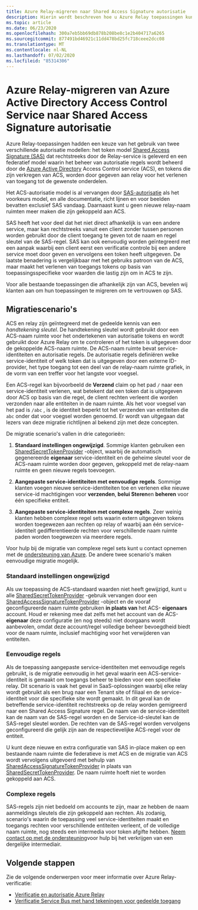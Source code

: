 ```yaml
---
title: Azure Relay-migreren naar Shared Access Signature autorisatie
description: Hierin wordt beschreven hoe u Azure Relay toepassingen kunt migreren met behulp van Azure Active Directory Access Control Service om de autorisatie te Shared Access Signature.
ms.topic: article
ms.date: 06/23/2020
ms.openlocfilehash: 300a7eb5bb69db878b208be8c1e2b404717a6265
ms.sourcegitcommit: 877491bd46921c11dd478bd25fc718ceee2dcc08
ms.translationtype: MT
ms.contentlocale: nl-NL
ms.lasthandoff: 07/02/2020
ms.locfileid: "85314306"
---
```

# <a name="azure-relay---migrate-from-azure-active-directory-access-control-service-to-shared-access-signature-authorization"></a>Azure Relay-migreren van Azure Active Directory Access Control Service naar Shared Access Signature autorisatie

Azure Relay-toepassingen hadden een keuze van het gebruik van twee verschillende autorisatie modellen: het token model [Shared Access Signature (SAS)](../service-bus-messaging/service-bus-sas.md) dat rechtstreeks door de Relay-service is geleverd en een federatief model waarin het beheer van autorisatie regels wordt beheerd door de [Azure Active Directory](/azure/active-directory/) Access Control service (ACS), en tokens die zijn verkregen van ACS, worden door gegeven aan relay voor het verlenen van toegang tot de gewenste onderdelen.

Het ACS-autorisatie model is al vervangen door [SAS-autorisatie](../service-bus-messaging/service-bus-authentication-and-authorization.md) als het voorkeurs model, en alle documentatie, richt lijnen en voor beelden bevatten exclusief SAS vandaag. Daarnaast kunt u geen nieuwe relay-naam ruimten meer maken die zijn gekoppeld aan ACS.

SAS heeft het voor deel dat het niet direct afhankelijk is van een andere service, maar kan rechtstreeks vanuit een client zonder tussen personen worden gebruikt door de client toegang te geven tot de naam en regel sleutel van de SAS-regel. SAS kan ook eenvoudig worden geïntegreerd met een aanpak waarbij een client eerst een verificatie controle bij een andere service moet door geven en vervolgens een token heeft uitgegeven. De laatste benadering is vergelijkbaar met het gebruiks patroon van de ACS, maar maakt het verlenen van toegangs tokens op basis van toepassingsspecifieke voor waarden die lastig zijn om in ACS te zijn.

Voor alle bestaande toepassingen die afhankelijk zijn van ACS, bevelen wij klanten aan om hun toepassingen te migreren om te vertrouwen op SAS.

## <a name="migration-scenarios"></a>Migratiescenario's

ACS en relay zijn geïntegreerd met de gedeelde kennis van een *handtekening sleutel*. De handtekening sleutel wordt gebruikt door een ACS-naam ruimte voor het ondertekenen van autorisatie tokens en wordt gebruikt door Azure Relay om te controleren of het token is uitgegeven door de gekoppelde ACS-naam ruimte. De ACS-naam ruimte bevat service-identiteiten en autorisatie regels. De autorisatie regels definiëren welke service-identiteit of welk token dat is uitgegeven door een externe ID-provider, het type toegang tot een deel van de relay-naam ruimte grafiek, in de vorm van een treffer voor het langste voor voegsel.

Een ACS-regel kan bijvoorbeeld de **Verzend** claim op het pad `/` naar een service-identiteit verlenen, wat betekent dat een token dat is uitgegeven door ACS op basis van die regel, de client rechten verleent die worden verzonden naar alle entiteiten in de naam ruimte. Als het voor voegsel van het pad is `/abc` , is de identiteit beperkt tot het verzenden van entiteiten die `abc` onder dat voor voegsel worden genoemd. Er wordt van uitgegaan dat lezers van deze migratie richtlijnen al bekend zijn met deze concepten.

De migratie scenario's vallen in drie categorieën:

1.  **Standaard instellingen ongewijzigd**. Sommige klanten gebruiken een [SharedSecretTokenProvider](/dotnet/api/microsoft.servicebus.sharedsecrettokenprovider) -object, waarbij de automatisch gegenereerde **eigenaar** service-identiteit en de geheime sleutel voor de ACS-naam ruimte worden door gegeven, gekoppeld met de relay-naam ruimte en geen nieuwe regels toevoegen.

2.  **Aangepaste service-identiteiten met eenvoudige regels**. Sommige klanten voegen nieuwe service-identiteiten toe en verlenen elke nieuwe service-id machtigingen voor **verzenden**, **belui Steren**en **beheren** voor één specifieke entiteit.

3.  **Aangepaste service-identiteiten met complexe regels**. Zeer weinig klanten hebben complexe regel sets waarin extern uitgegeven tokens worden toegewezen aan rechten op relay of waarbij aan één service-identiteit gedifferentieerde rechten voor verschillende naam ruimte paden worden toegewezen via meerdere regels.

Voor hulp bij de migratie van complexe regel sets kunt u contact opnemen met de [ondersteuning van Azure](https://azure.microsoft.com/support/options/). De andere twee scenario's maken eenvoudige migratie mogelijk.

### <a name="unchanged-defaults"></a>Standaard instellingen ongewijzigd

Als uw toepassing de ACS-standaard waarden niet heeft gewijzigd, kunt u alle [SharedSecretTokenProvider](/dotnet/api/microsoft.servicebus.sharedsecrettokenprovider) -gebruik vervangen door een [SharedAccessSignatureTokenProvider](/dotnet/api/microsoft.servicebus.sharedaccesssignaturetokenprovider) -object en de vooraf geconfigureerde naam ruimte gebruiken **in plaats van** het ACS- **eigenaars** account. Houd er rekening mee dat zelfs met het account van de ACS- **eigenaar** deze configuratie (en nog steeds) niet doorgaans wordt aanbevolen, omdat deze account/regel volledige beheer bevoegdheid biedt voor de naam ruimte, inclusief machtiging voor het verwijderen van entiteiten.

### <a name="simple-rules"></a>Eenvoudige regels

Als de toepassing aangepaste service-identiteiten met eenvoudige regels gebruikt, is de migratie eenvoudig in het geval waarin een ACS-service-identiteit is gemaakt om toegangs beheer te bieden voor een specifieke relay. Dit scenario is vaak het geval in SaaS-oplossingen waarbij elke relay wordt gebruikt als een brug naar een Tenant site of filiaal en de service-identiteit voor die specifieke site wordt gemaakt. In dit geval kan de betreffende service-identiteit rechtstreeks op de relay worden gemigreerd naar een Shared Access Signature regel. De naam van de service-identiteit kan de naam van de SAS-regel worden en de Service-id-sleutel kan de SAS-regel sleutel worden. De rechten van de SAS-regel worden vervolgens geconfigureerd die gelijk zijn aan de respectievelijke ACS-regel voor de entiteit.

U kunt deze nieuwe en extra configuratie van SAS in-place maken op een bestaande naam ruimte die federatieve is met ACS en de migratie van ACS wordt vervolgens uitgevoerd met behulp van [SharedAccessSignatureTokenProvider](/dotnet/api/microsoft.servicebus.sharedaccesssignaturetokenprovider) in plaats van [SharedSecretTokenProvider](/dotnet/api/microsoft.servicebus.sharedsecrettokenprovider). De naam ruimte hoeft niet te worden gekoppeld aan ACS.

### <a name="complex-rules"></a>Complexe regels

SAS-regels zijn niet bedoeld om accounts te zijn, maar ze hebben de naam aanmeldings sleutels die zijn gekoppeld aan rechten. Als zodanig, scenario's waarin de toepassing veel service-identiteiten maakt en toegangs rechten voor verschillende entiteiten verleent, of de volledige naam ruimte, nog steeds een intermedia voor token afgifte hebben. [Neem contact op met de ondersteuning](https://azure.microsoft.com/support/options/)voor hulp bij het verkrijgen van een dergelijke intermediair.

## <a name="next-steps"></a>Volgende stappen

Zie de volgende onderwerpen voor meer informatie over Azure Relay-verificatie:

* [Verificatie en autorisatie Azure Relay](relay-authentication-and-authorization.md)
* [Verificatie Service Bus met hand tekeningen voor gedeelde toegang](../service-bus-messaging/service-bus-sas.md)


